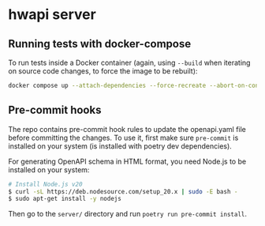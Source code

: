 # hwapi server

## Running tests with docker-compose

To run tests inside a Docker container (again, using `--build` when iterating on source code changes, to force the image to be rebuilt):

```bash
docker compose up --attach-dependencies --force-recreate --abort-on-container-exit --build hwapi-test
```

## Pre-commit hooks

The repo contains pre-commit hook rules to update the openapi.yaml file before committing the changes. To use it, first make sure `pre-commit` is installed on your system (is installed with poetry dev dependencies).

For generating OpenAPI schema in HTML format, you need Node.js to be installed on your system:

```bash
# Install Node.js v20
$ curl -sL https://deb.nodesource.com/setup_20.x | sudo -E bash -
$ sudo apt-get install -y nodejs
```

Then go to the `server/` directory and run `poetry run pre-commit install`.

